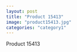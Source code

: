 ```yaml
---
layout: post
title: "Product 15413"
image: "product15413.jpg"
categories: "category1"
---
```

Product 15413
